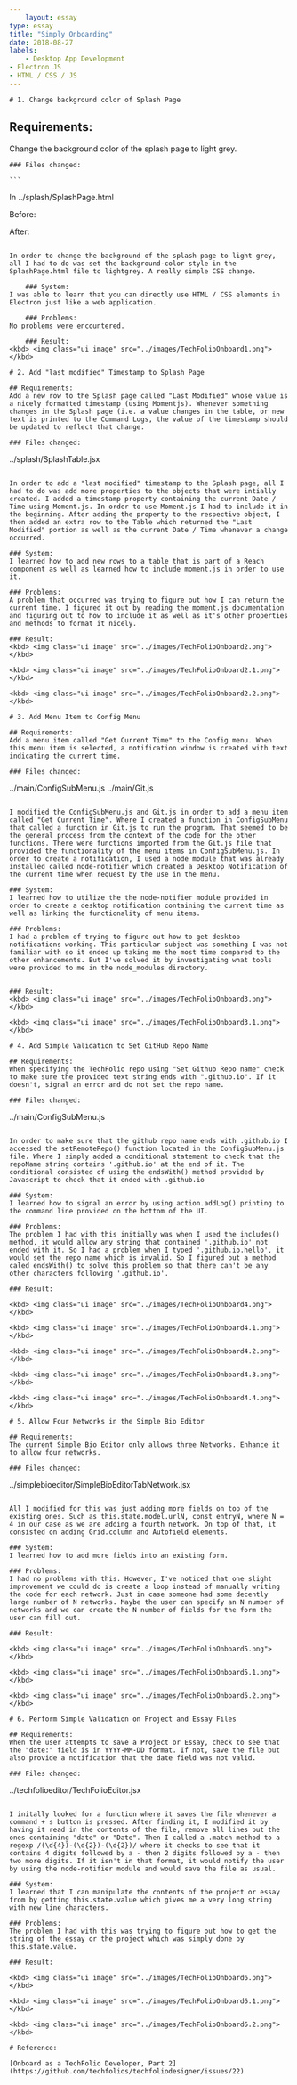 ```yaml
---
    layout: essay
type: essay
title: "Simply Onboarding"
date: 2018-08-27
labels:
    - Desktop App Development
- Electron JS
- HTML / CSS / JS
---
```


    # 1. Change background color of Splash Page

## Requirements:
Change the background color of the splash page to light grey.

    ### Files changed:

    ```

In ../splash/SplashPage.html

Before:
<div id="SplashPage"></div>

After:
<div style="background-color: lightgrey" id="SplashPage"></div>

```

In order to change the background of the splash page to light grey, all I had to do was set the background-color style in the SplashPage.html file to lightgrey. A really simple CSS change.

    ### System:
I was able to learn that you can directly use HTML / CSS elements in Electron just like a web application.

    ### Problems:
No problems were encountered.

    ### Result:
<kbd> <img class="ui image" src="../images/TechFolioOnboard1.png"> </kbd>

# 2. Add "last modified" Timestamp to Splash Page

## Requirements:
Add a new row to the Splash page called "Last Modified" whose value is a nicely formatted timestamp (using Momentjs). Whenever something changes in the Splash page (i.e. a value changes in the table, or new text is printed to the Command Logs, the value of the timestamp should be updated to reflect that change.

### Files changed:

```

../splash/SplashTable.jsx

```

In order to add a "last modified" timestamp to the Splash page, all I had to do was add more properties to the objects that were intially created. I added a timestamp property containing the current Date / Time using Moment.js. In order to use Moment.js I had to include it in the beginning. After adding the property to the respective object, I then added an extra row to the Table which returned the "Last Modified" portion as well as the current Date / Time whenever a change occurred.

### System:
I learned how to add new rows to a table that is part of a Reach component as well as learned how to include moment.js in order to use it.

### Problems:
A problem that occurred was trying to figure out how I can return the current time. I figured it out by reading the moment.js documentation and figuring out to how to include it as well as it's other properties and methods to format it nicely.

### Result:
<kbd> <img class="ui image" src="../images/TechFolioOnboard2.png"> </kbd>

<kbd> <img class="ui image" src="../images/TechFolioOnboard2.1.png"> </kbd>

<kbd> <img class="ui image" src="../images/TechFolioOnboard2.2.png"> </kbd>

# 3. Add Menu Item to Config Menu

## Requirements:
Add a menu item called "Get Current Time" to the Config menu. When this menu item is selected, a notification window is created with text indicating the current time.

### Files changed:

```

../main/ConfigSubMenu.js
../main/Git.js

```

I modified the ConfigSubMenu.js and Git.js in order to add a menu item called "Get Current Time". Where I created a function in ConfigSubMenu that called a function in Git.js to run the program. That seemed to be the general process from the context of the code for the other functions. There were functions imported from the Git.js file that provided the functionality of the menu items in ConfigSubMenu.js. In order to create a notification, I used a node module that was already installed called node-notifier which created a Desktop Notification of the current time when request by the use in the menu.

### System:
I learned how to utilize the the node-notifier module provided in order to create a desktop notification containing the current time as well as linking the functionality of menu items.

### Problems:
I had a problem of trying to figure out how to get desktop notifications working. This particular subject was something I was not familiar with so it ended up taking me the most time compared to the other enhancements. But I've solved it by investigating what tools were provided to me in the node_modules directory.


### Result:
<kbd> <img class="ui image" src="../images/TechFolioOnboard3.png"> </kbd>

<kbd> <img class="ui image" src="../images/TechFolioOnboard3.1.png"> </kbd>

# 4. Add Simple Validation to Set GitHub Repo Name

## Requirements:
When specifying the TechFolio repo using "Set Github Repo name" check to make sure the provided text string ends with ".github.io". If it doesn't, signal an error and do not set the repo name.

### Files changed:

```

../main/ConfigSubMenu.js

```

In order to make sure that the github repo name ends with .github.io I accessed the setRemoteRepo() function located in the ConfigSubMenu.js file. Where I simply added a conditional statement to check that the repoName string contains '.github.io' at the end of it. The conditional consisted of using the endsWith() method provided by Javascript to check that it ended with .github.io

### System:
I learned how to signal an error by using action.addLog() printing to the command line provided on the bottom of the UI.

### Problems:
The problem I had with this initially was when I used the includes() method, it would allow any string that contained '.github.io' not ended with it. So I had a problem when I typed '.github.io.hello', it would set the repo name which is invalid. So I figured out a method caled endsWith() to solve this problem so that there can't be any other characters following '.github.io'.

### Result:

<kbd> <img class="ui image" src="../images/TechFolioOnboard4.png"> </kbd>

<kbd> <img class="ui image" src="../images/TechFolioOnboard4.1.png"> </kbd>

<kbd> <img class="ui image" src="../images/TechFolioOnboard4.2.png"> </kbd>

<kbd> <img class="ui image" src="../images/TechFolioOnboard4.3.png"> </kbd>

<kbd> <img class="ui image" src="../images/TechFolioOnboard4.4.png"> </kbd>

# 5. Allow Four Networks in the Simple Bio Editor

## Requirements:
The current Simple Bio Editor only allows three Networks. Enhance it to allow four networks.

### Files changed:

```

../simplebioeditor/SimpleBioEditorTabNetwork.jsx

```

All I modified for this was just adding more fields on top of the existing ones. Such as this.state.model.urlN, const entryN, where N = 4 in our case as we are adding a fourth network. On top of that, it consisted on adding Grid.column and Autofield elements.

### System:
I learned how to add more fields into an existing form.

### Problems:
I had no problems with this. However, I've noticed that one slight improvement we could do is create a loop instead of manually writing the code for each network. Just in case someone had some decently large number of N networks. Maybe the user can specify an N number of networks and we can create the N number of fields for the form the user can fill out.

### Result:

<kbd> <img class="ui image" src="../images/TechFolioOnboard5.png"> </kbd>

<kbd> <img class="ui image" src="../images/TechFolioOnboard5.1.png"> </kbd>

<kbd> <img class="ui image" src="../images/TechFolioOnboard5.2.png"> </kbd>

# 6. Perform Simple Validation on Project and Essay Files

## Requirements:
When the user attempts to save a Project or Essay, check to see that the "date:" field is in YYYY-MM-DD format. If not, save the file but also provide a notification that the date field was not valid.

### Files changed:

```

../techfolioeditor/TechFolioEditor.jsx

```

I initally looked for a function where it saves the file whenever a command + s button is pressed. After finding it, I modified it by having it read in the contents of the file, remove all lines but the ones containing "date" or "Date". Then I called a .match method to a regexp /(\d{4})-(\d{2})-(\d{2})/ where it checks to see that it contains 4 digits followed by a - then 2 digits followed by a - then two more digits. If it isn't in that format, it would notify the user by using the node-notifier module and would save the file as usual.

### System:
I learned that I can manipulate the contents of the project or essay from by getting this.state.value which gives me a very long string with new line characters.

### Problems:
The problem I had with this was trying to figure out how to get the string of the essay or the project which was simply done by this.state.value.

### Result:

<kbd> <img class="ui image" src="../images/TechFolioOnboard6.png"> </kbd>

<kbd> <img class="ui image" src="../images/TechFolioOnboard6.1.png"> </kbd>

<kbd> <img class="ui image" src="../images/TechFolioOnboard6.2.png"> </kbd>

# Reference:

[Onboard as a TechFolio Developer, Part 2](https://github.com/techfolios/techfoliodesigner/issues/22)
